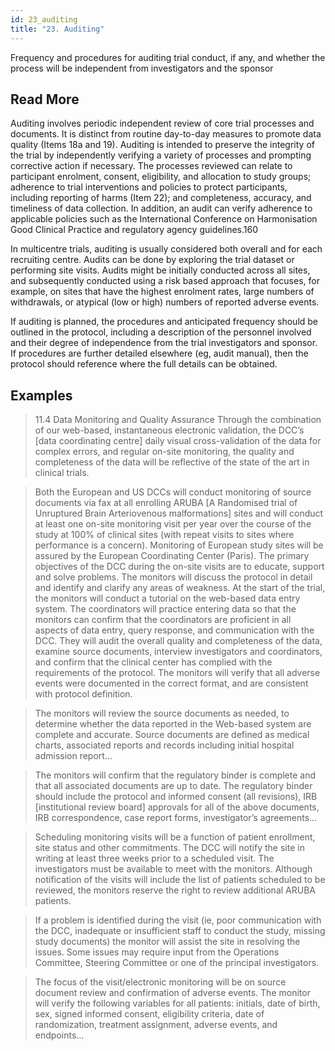 ```yaml
---
id: 23_auditing
title: "23. Auditing"
---
```

Frequency and procedures for auditing trial conduct, if any, and whether the process will be independent from investigators and the sponsor

## Read More

Auditing involves periodic independent review of core trial processes and documents. It is distinct from routine day-to-day measures to promote data quality (Items 18a and 19). Auditing is intended to preserve the integrity of the trial by independently verifying a variety of processes and prompting corrective action if necessary. The processes reviewed can relate to participant enrolment, consent, eligibility, and allocation to study groups; adherence to trial interventions and policies to protect participants, including reporting of harms (Item 22); and completeness, accuracy, and timeliness of data collection. In addition, an audit can verify adherence to applicable policies such as the International Conference on Harmonisation Good Clinical Practice and regulatory agency guidelines.160

In multicentre trials, auditing is usually considered both overall and for each recruiting centre. Audits can be done by exploring the trial dataset or performing site visits. Audits might be initially conducted across all sites, and subsequently conducted using a risk based approach that focuses, for example, on sites that have the highest enrolment rates, large numbers of withdrawals, or atypical (low or high) numbers of reported adverse events.

If auditing is planned, the procedures and anticipated frequency should be outlined in the protocol, including a description of the personnel involved and their degree of independence from the trial investigators and sponsor. If procedures are further detailed elsewhere (eg, audit manual), then the protocol should reference where the full details can be obtained.

## Examples

> 11.4 Data Monitoring and Quality Assurance
Through the combination of our web-based, instantaneous electronic validation, the DCC’s [data coordinating centre] daily visual cross-validation of the data for complex errors, and regular on-site monitoring, the quality and completeness of the data will be reflective of the state of the art in clinical trials.

> Both the European and US DCCs will conduct monitoring of source documents via fax at all enrolling ARUBA [A Randomised trial of Unruptured Brain Arteriovenous malformations] sites and will conduct at least one on-site monitoring visit per year over the course of the study at 100% of clinical sites (with repeat visits to sites where performance is a concern). Monitoring of European study sites will be assured by the European Coordinating Center (Paris). The primary objectives of the DCC during the on-site visits are to educate, support and solve problems. The monitors will discuss the protocol in detail and identify and clarify any areas of weakness. At the start of the trial, the monitors will conduct a tutorial on the web-based data entry system. The coordinators will practice entering data so that the monitors can confirm that the coordinators are proficient in all aspects of data entry, query response, and communication with the DCC. They will audit the overall quality and completeness of the data, examine source documents, interview investigators and coordinators, and confirm that the clinical center has complied with the requirements of the protocol. The monitors will verify that all adverse events were documented in the correct format, and are consistent with protocol definition.

> The monitors will review the source documents as needed, to determine whether the data reported in the Web-based system are complete and accurate. Source documents are defined as medical charts, associated reports and records including initial hospital admission report...

> The monitors will confirm that the regulatory binder is complete and that all associated documents are up to date. The regulatory binder should include the protocol and informed consent (all revisions), IRB [institutional review board] approvals for all of the above documents, IRB correspondence, case report forms, investigator’s agreements...

> Scheduling monitoring visits will be a function of patient enrollment, site status and other commitments. The DCC will notify the site in writing at least three weeks prior to a scheduled visit. The investigators must be available to meet with the monitors. Although notification of the visits will include the list of patients scheduled to be reviewed, the monitors reserve the right to review additional ARUBA patients.

> If a problem is identified during the visit (ie, poor communication with the DCC, inadequate or insufficient staff to conduct the study, missing study documents) the monitor will assist the site in resolving the issues. Some issues may require input from the Operations Committee, Steering Committee or one of the principal investigators.

> The focus of the visit/electronic monitoring will be on source document review and confirmation of adverse events. The monitor will verify the following variables for all patients: initials, date of birth, sex, signed informed consent, eligibility criteria, date of randomization, treatment assignment, adverse events, and endpoints...